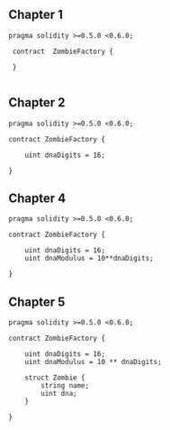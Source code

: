 ## Chapter 1

```
pragma solidity >=0.5.0 <0.6.0;

 contract  ZombieFactory {

 }


```

## Chapter 2

```
pragma solidity >=0.5.0 <0.6.0;

contract ZombieFactory {

    uint dnaDigits = 16;

}
```

## Chapter 4

```
pragma solidity >=0.5.0 <0.6.0;

contract ZombieFactory {

    uint dnaDigits = 16;
    uint dnaModulus = 10**dnaDigits;

}
```

## Chapter 5

```
pragma solidity >=0.5.0 <0.6.0;

contract ZombieFactory {

    uint dnaDigits = 16;
    uint dnaModulus = 10 ** dnaDigits;

    struct Zombie {
        string name;
        uint dna;
    }

}
```
